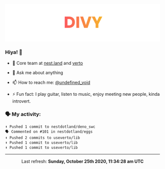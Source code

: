 
![](https://github.com/divy-work/divy-work/raw/master/assets/divy.png)

### Hiya! 👋

- 🔭 Core team at [nest.land](https://github.com/nestdotland/nest.land) and [verto](https://github.com/useverto/verto)

- 💬 Ask me about anything

- 📫 How to reach me: [@undefined_void](https://instagram.com/divy.exe)

- ⚡ Fun fact: I play guitar, listen to music, enjoy meeting new people, kinda introvert.

### 🗣 My activity:

```
⬆️ Pushed 1 commit to nestdotland/deno_swc
🗣 Commented on #101 in nestdotland/eggs
⬆️ Pushed 2 commits to useverto/lib
⬆️ Pushed 1 commit to useverto/lib
⬆️ Pushed 1 commit to useverto/lib
```

------------
<p align="center">Last refresh: <b>Sunday, October 25th 2020, 11:34:28 am UTC</b></p>
